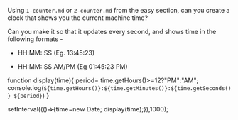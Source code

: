 Using `1-counter.md` or `2-counter.md` from the easy section, can you create a
clock that shows you the current machine time?

Can you make it so that it updates every second, and shows time in the following formats - 

 - HH:MM::SS (Eg. 13:45:23)

 - HH:MM::SS AM/PM (Eg 01:45:23 PM)

 function display(time){
    period= time.getHours()>=12?"PM":"AM";
    console.log(`${time.getHours()}:${time.getMinutes()}:${time.getSeconds()} ${period}`)
}

setInterval((()=>{time=new Date; display(time);}),1000);


